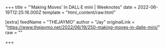 
+++
title = "‘Making Moves’ In DALL·E mini | Weeknotes"
date = 2022-06-19T12:25:16.000Z
template = "html_content/raw.html"

[extra]
feedName = "THEJAYMO"
author = "Jay"
originalLink = "https://www.thejaymo.net/2022/06/19/250-making-moves-in-dalle-mini/"
raw = ""

+++

